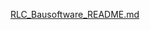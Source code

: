 [RLC_Bausoftware_README.md](https://github.com/user-attachments/files/21401520/RLC_Bausoftware_README.md)
